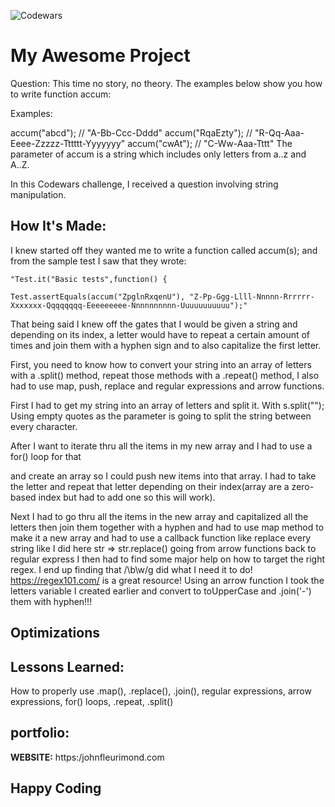![Codewars](Codewars/mumbling.png)

# My Awesome Project
Question:
This time no story, no theory. The examples below show you how to write function accum:

Examples:

accum("abcd");    // "A-Bb-Ccc-Dddd"
accum("RqaEzty"); // "R-Qq-Aaa-Eeee-Zzzzz-Tttttt-Yyyyyyy"
accum("cwAt");    // "C-Ww-Aaa-Tttt"
The parameter of accum is a string which includes only letters from a..z and A..Z.

In this Codewars challenge, I received a question involving string manipulation.

## How It's Made:

I knew started off they wanted me to write a function called accum(s); and from the sample test I saw that they wrote:

    "Test.it("Basic tests",function() {    

	Test.assertEquals(accum("ZpglnRxqenU"), "Z-Pp-Ggg-Llll-Nnnnn-Rrrrrr-Xxxxxxx-Qqqqqqqq-Eeeeeeeee-Nnnnnnnnnn-Uuuuuuuuuuu");"





That being said I knew off the gates that I would be given a string and depending on its index, a letter would have to repeat a certain amount of times and join them with a hyphen sign and to also capitalize the first letter.



First, you need to know how to convert your string into an array of letters with a .split() method, repeat those methods with a .repeat() method, I also had to use map, push, replace and regular expressions and arrow functions.



First I had to get my string into an array of letters and split it. With s.split(""); Using empty quotes as the parameter is going to split the string between every character.



After I want to iterate thru all the items in my new array and I had to use a for() loop for that

and create an array so I could push new items into that array. I had to take the letter and repeat that letter depending on their index(array are a zero-based index but had to add one so this will work).



Next I had to go thru all the items in the new array and capitalized all the letters then join them together with a hyphen and had to use map method to make it a new array and had to use a callback function like replace every string like I did here str => str.replace() going from arrow functions back to regular express I then had to find some major help on how to target the right regex. I end up finding that /\b\w/g did what I need it to do! https://regex101.com/ is a great resource! Using an arrow function I took the letters variable I created earlier and convert to toUpperCase and .join('-') them with hyphen!!!




## Optimizations

## Lessons Learned:

How to properly use .map(), .replace(), .join(), regular expressions, arrow expressions, for() loops, .repeat, .split()
## portfolio:

**WEBSITE:** https:/johnfleurimond.com



## Happy Coding
